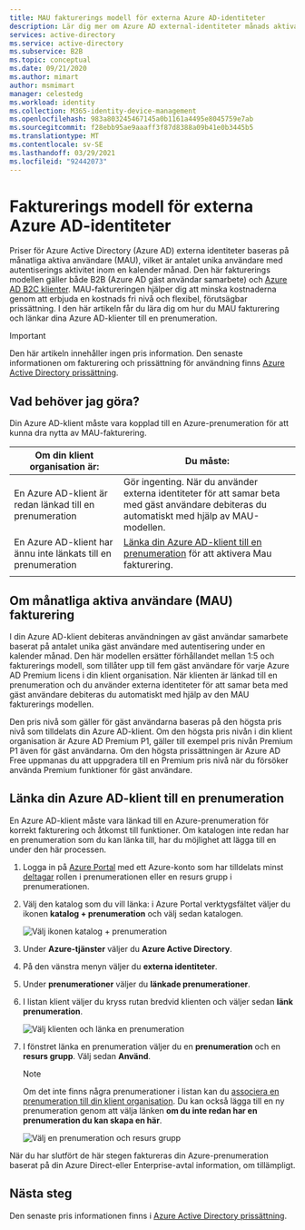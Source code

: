 ```yaml
---
title: MAU fakturerings modell för externa Azure AD-identiteter
description: Lär dig mer om Azure AD external-identiteter månads aktiva användare (MAU) fakturerings modell för gäst användar samarbete (B2B) i Azure AD. Lär dig hur du länkar din Azure AD-klient till en Azure-prenumeration.
services: active-directory
ms.service: active-directory
ms.subservice: B2B
ms.topic: conceptual
ms.date: 09/21/2020
ms.author: mimart
author: msmimart
manager: celestedg
ms.workload: identity
ms.collection: M365-identity-device-management
ms.openlocfilehash: 983a803245467145a0b1161a4495e8045759e7ab
ms.sourcegitcommit: f28ebb95ae9aaaff3f87d8388a09b41e0b3445b5
ms.translationtype: MT
ms.contentlocale: sv-SE
ms.lasthandoff: 03/29/2021
ms.locfileid: "92442073"
---
```

# <a name="billing-model-for-azure-ad-external-identities"></a>Fakturerings modell för externa Azure AD-identiteter

Priser för Azure Active Directory (Azure AD) externa identiteter baseras på månatliga aktiva användare (MAU), vilket är antalet unika användare med autentiserings aktivitet inom en kalender månad. Den här fakturerings modellen gäller både B2B (Azure AD gäst användar samarbete) och [Azure AD B2C klienter](../../active-directory-b2c/billing.md). MAU-faktureringen hjälper dig att minska kostnaderna genom att erbjuda en kostnads fri nivå och flexibel, förutsägbar prissättning. I den här artikeln får du lära dig om hur du MAU fakturering och länkar dina Azure AD-klienter till en prenumeration.

> [!IMPORTANT]
> Den här artikeln innehåller ingen pris information. Den senaste informationen om fakturering och prissättning för användning finns [Azure Active Directory prissättning](https://azure.microsoft.com/pricing/details/active-directory/).

## <a name="what-do-i-need-to-do"></a>Vad behöver jag göra?

Din Azure AD-klient måste vara kopplad till en Azure-prenumeration för att kunna dra nytta av MAU-fakturering.

|Om din klient organisation är:  |Du måste:  |
|---------|---------|
| En Azure AD-klient är redan länkad till en prenumeration     | Gör ingenting. När du använder externa identiteter för att samar beta med gäst användare debiteras du automatiskt med hjälp av MAU-modellen.        |
| En Azure AD-klient har ännu inte länkats till en prenumeration     | [Länka din Azure AD-klient till en prenumeration](#link-your-azure-ad-tenant-to-a-subscription) för att aktivera Mau fakturering.        |
|  |  |

## <a name="about-monthly-active-users-mau-billing"></a>Om månatliga aktiva användare (MAU) fakturering

I din Azure AD-klient debiteras användningen av gäst användar samarbete baserat på antalet unika gäst användare med autentisering under en kalender månad. Den här modellen ersätter förhållandet mellan 1:5 och fakturerings modell, som tillåter upp till fem gäst användare för varje Azure AD Premium licens i din klient organisation. När klienten är länkad till en prenumeration och du använder externa identiteter för att samar beta med gäst användare debiteras du automatiskt med hjälp av den MAU fakturerings modellen.
  
Den pris nivå som gäller för gäst användarna baseras på den högsta pris nivå som tilldelats din Azure AD-klient. Om den högsta pris nivån i din klient organisation är Azure AD Premium P1, gäller till exempel pris nivån Premium P1 även för gäst användarna. Om den högsta prissättningen är Azure AD Free uppmanas du att uppgradera till en Premium pris nivå när du försöker använda Premium funktioner för gäst användare.

## <a name="link-your-azure-ad-tenant-to-a-subscription"></a>Länka din Azure AD-klient till en prenumeration

En Azure AD-klient måste vara länkad till en Azure-prenumeration för korrekt fakturering och åtkomst till funktioner. Om katalogen inte redan har en prenumeration som du kan länka till, har du möjlighet att lägga till en under den här processen.

1. Logga in på [Azure Portal](https://portal.azure.com/) med ett Azure-konto som har tilldelats minst [deltagar](../../role-based-access-control/built-in-roles.md) rollen i prenumerationen eller en resurs grupp i prenumerationen.

2. Välj den katalog som du vill länka: i Azure Portal verktygsfältet väljer du ikonen **katalog + prenumeration** och välj sedan katalogen.

    ![Välj ikonen katalog + prenumeration](media/external-identities-pricing/portal-mau-pick-directory.png)

3. Under **Azure-tjänster** väljer du **Azure Active Directory**.

4. På den vänstra menyn väljer du **externa identiteter**.

5. Under **prenumerationer** väljer du **länkade prenumerationer**.

6. I listan klient väljer du kryss rutan bredvid klienten och väljer sedan **länk prenumeration**.

    ![Välj klienten och länka en prenumeration](media/external-identities-pricing/linked-subscriptions.png)

7. I fönstret länka en prenumeration väljer du en **prenumeration** och en **resurs grupp**. Välj sedan **Använd**.

   > [!NOTE]
   > Om det inte finns några prenumerationer i listan kan du [associera en prenumeration till din klient organisation](../fundamentals/active-directory-how-subscriptions-associated-directory.md). Du kan också lägga till en ny prenumeration genom att välja länken **om du inte redan har en prenumeration du kan skapa en här**.

    ![Välj en prenumeration och resurs grupp](media/external-identities-pricing/link-subscription-resource.png)

När du har slutfört de här stegen faktureras din Azure-prenumeration baserat på din Azure Direct-eller Enterprise-avtal information, om tillämpligt.

## <a name="next-steps"></a>Nästa steg

Den senaste pris informationen finns i [Azure Active Directory prissättning](https://azure.microsoft.com/pricing/details/active-directory/).